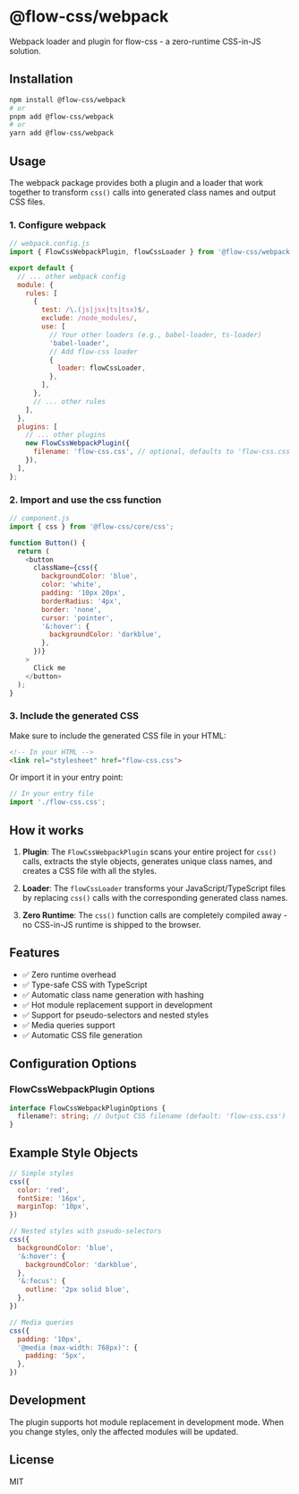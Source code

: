 # @flow-css/webpack

Webpack loader and plugin for flow-css - a zero-runtime CSS-in-JS solution.

## Installation

```bash
npm install @flow-css/webpack
# or
pnpm add @flow-css/webpack
# or
yarn add @flow-css/webpack
```

## Usage

The webpack package provides both a plugin and a loader that work together to transform `css()` calls into generated class names and output CSS files.

### 1. Configure webpack

```javascript
// webpack.config.js
import { FlowCssWebpackPlugin, flowCssLoader } from '@flow-css/webpack';

export default {
  // ... other webpack config
  module: {
    rules: [
      {
        test: /\.(js|jsx|ts|tsx)$/,
        exclude: /node_modules/,
        use: [
          // Your other loaders (e.g., babel-loader, ts-loader)
          'babel-loader',
          // Add flow-css loader
          {
            loader: flowCssLoader,
          },
        ],
      },
      // ... other rules
    ],
  },
  plugins: [
    // ... other plugins
    new FlowCssWebpackPlugin({
      filename: 'flow-css.css', // optional, defaults to 'flow-css.css'
    }),
  ],
};
```

### 2. Import and use the css function

```javascript
// component.js
import { css } from '@flow-css/core/css';

function Button() {
  return (
    <button 
      className={css({
        backgroundColor: 'blue',
        color: 'white',
        padding: '10px 20px',
        borderRadius: '4px',
        border: 'none',
        cursor: 'pointer',
        '&:hover': {
          backgroundColor: 'darkblue',
        },
      })}
    >
      Click me
    </button>
  );
}
```

### 3. Include the generated CSS

Make sure to include the generated CSS file in your HTML:

```html
<!-- In your HTML -->
<link rel="stylesheet" href="flow-css.css">
```

Or import it in your entry point:

```javascript
// In your entry file
import './flow-css.css';
```

## How it works

1. **Plugin**: The `FlowCssWebpackPlugin` scans your entire project for `css()` calls, extracts the style objects, generates unique class names, and creates a CSS file with all the styles.

2. **Loader**: The `flowCssLoader` transforms your JavaScript/TypeScript files by replacing `css()` calls with the corresponding generated class names.

3. **Zero Runtime**: The `css()` function calls are completely compiled away - no CSS-in-JS runtime is shipped to the browser.

## Features

- ✅ Zero runtime overhead
- ✅ Type-safe CSS with TypeScript
- ✅ Automatic class name generation with hashing
- ✅ Hot module replacement support in development
- ✅ Support for pseudo-selectors and nested styles
- ✅ Media queries support
- ✅ Automatic CSS file generation

## Configuration Options

### FlowCssWebpackPlugin Options

```typescript
interface FlowCssWebpackPluginOptions {
  filename?: string; // Output CSS filename (default: 'flow-css.css')
}
```

## Example Style Objects

```javascript
// Simple styles
css({
  color: 'red',
  fontSize: '16px',
  marginTop: '10px',
})

// Nested styles with pseudo-selectors
css({
  backgroundColor: 'blue',
  '&:hover': {
    backgroundColor: 'darkblue',
  },
  '&:focus': {
    outline: '2px solid blue',
  },
})

// Media queries
css({
  padding: '10px',
  '@media (max-width: 768px)': {
    padding: '5px',
  },
})
```

## Development

The plugin supports hot module replacement in development mode. When you change styles, only the affected modules will be updated.

## License

MIT